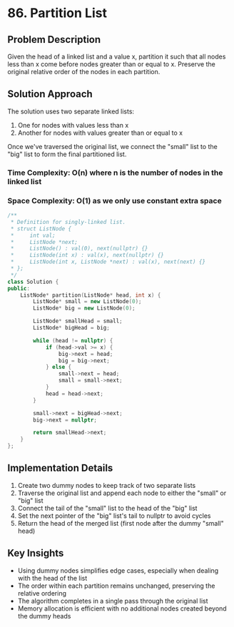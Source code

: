 # 86. Partition List

## Problem Description

Given the head of a linked list and a value x, partition it such that all nodes less than x come before nodes greater than or equal to x. Preserve the original relative order of the nodes in each partition.

## Solution Approach

The solution uses two separate linked lists:

1. One for nodes with values less than x
2. Another for nodes with values greater than or equal to x

Once we've traversed the original list, we connect the "small" list to the "big" list to form the final partitioned list.

### Time Complexity: O(n) where n is the number of nodes in the linked list

### Space Complexity: O(1) as we only use constant extra space

```cpp
/**
 * Definition for singly-linked list.
 * struct ListNode {
 *     int val;
 *     ListNode *next;
 *     ListNode() : val(0), next(nullptr) {}
 *     ListNode(int x) : val(x), next(nullptr) {}
 *     ListNode(int x, ListNode *next) : val(x), next(next) {}
 * };
 */
class Solution {
public:
    ListNode* partition(ListNode* head, int x) {
        ListNode* small = new ListNode(0);
        ListNode* big = new ListNode(0);

        ListNode* smallHead = small;
        ListNode* bigHead = big;

        while (head != nullptr) {
            if (head->val >= x) {
                big->next = head;
                big = big->next;
            } else {
                small->next = head;
                small = small->next;
            }
            head = head->next;
        }

        small->next = bigHead->next;
        big->next = nullptr;

        return smallHead->next;
    }
};
```

## Implementation Details

1. Create two dummy nodes to keep track of two separate lists
2. Traverse the original list and append each node to either the "small" or "big" list
3. Connect the tail of the "small" list to the head of the "big" list
4. Set the next pointer of the "big" list's tail to nullptr to avoid cycles
5. Return the head of the merged list (first node after the dummy "small" head)

## Key Insights

- Using dummy nodes simplifies edge cases, especially when dealing with the head of the list
- The order within each partition remains unchanged, preserving the relative ordering
- The algorithm completes in a single pass through the original list
- Memory allocation is efficient with no additional nodes created beyond the dummy heads
